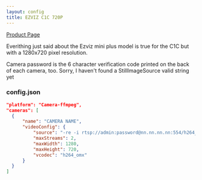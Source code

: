 ```yaml
---
layout: config
title: EZVIZ C1C 720P
---
```

[Product Page](https://www.ezvizlife.com/uk/product/mini-plus/916)

Everithing just said about the Ezviz mini plus model is true for the C1C but with a 1280x720 pixel resolution.

Camera password is the 6 character verification code printed on the back of each camera, too. Sorry, I haven't found a StillImageSource valid string yet

### config.json

```json
"platform": "Camera-ffmpeg",
"cameras": [
  {
      "name": "CAMERA NAME",
      "videoConfig": {
          "source": "-re -i rtsp://admin:password@nn.nn.nn.nn:554/h264_stream",
          "maxStreams": 2,
          "maxWidth": 1280,
          "maxHeight": 720,
          "vcodec": "h264_omx"
      }
  }
]
```
